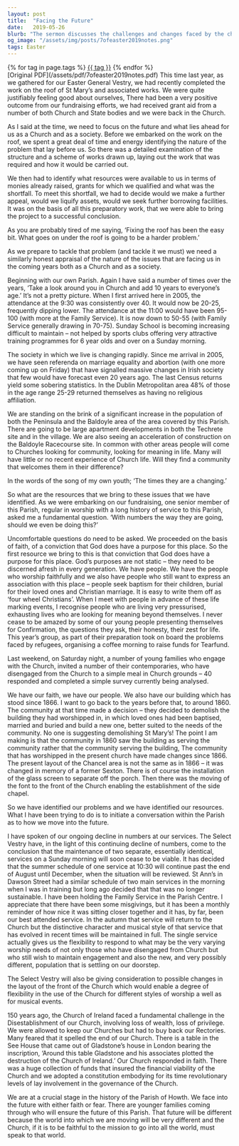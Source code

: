 ```yaml
---
layout: post
title:  "Facing the Future"
date:   2019-05-26
blurb: "The sermon discusses the challenges and changes faced by the church and its community, emphasizing the need for faith and adaptability. It reflects on the declining attendance, societal shifts, and the upcoming population increase in the local area. The sermon encourages the congregation to view these challenges as opportunities for growth and renewal, rather than threats."
og_image: "/assets/img/posts/7ofeaster2019notes.png"
tags: Easter
---    
```

<div class="tag-pills">
    {% for tag in page.tags %}
    <a href="{{ site.baseurl }}/tag/{{ tag | slugify }}" class="tag-pill">{{ tag }}</a>
    {% endfor %}
</div>
[Original PDF](/assets/pdf/7ofeaster2019notes.pdf)
This time last year, as we gathered for our Easter General Vestry, we had recently completed the work on the roof of St Mary’s and associated works. We were quite justifiably feeling good about ourselves, There had been a very positive outcome from our fundraising efforts, we had received grant aid from a number of both Church and State bodies and we were back in the Church.

As I said at the time, we need to focus on the future and what lies ahead for us as a Church and as a society. Before we embarked on the work on the roof, we spent a great deal of time and energy identifying the nature of the problem that lay before us. So there was a detailed examination of the structure and a scheme of works drawn up, laying out the work that was required and how it would be carried out.

We then had to identify what resources were available to us in terms of monies already raised, grants for which we qualified and what was the shortfall. To meet this shortfall, we had to decide would we make a further appeal, would we liquify assets, would we seek further borrowing facilities. It was on the basis of all this preparatory work, that we were able to bring the project to a successful conclusion.

As you are probably tired of me saying, ‘Fixing the roof has been the easy bit. What goes on under the roof is going to be a harder problem.’

As we prepare to tackle that problem (and tackle it we must) we need a similarly honest appraisal of the nature of the issues that are facing us in the coming years both as a Church and as a society.

Beginning with our own Parish. Again I have said a number of times over the years, ‘Take a look around you in Church and add 10 years to everyone’s age.’ It’s not a pretty picture. When I first arrived here in 2005, the attendance at the 9:30 was consistently over 40. It would now be 20-25, frequently dipping lower. The attendance at the 11:00 would have been 95-100 (with more at the Family Service). It is now down to 50-55 (with Family Service generally drawing in 70-75). Sunday School is becoming increasing difficult to maintain – not helped by sports clubs offering very attractive training programmes for 6 year olds and over on a Sunday morning.

The society in which we live is changing rapidly. Since me arrival in 2005, we have seen referenda on marriage equality and abortion (with one more coming up on Friday) that have signalled massive changes in Irish society that few would have forecast even 20 years ago. The last Census returns yield some sobering statistics. In the Dublin Metropolitan area 48% of those in the age range 25-29 returned themselves as having no religious affiliation.

We are standing on the brink of a significant increase in the population of both the Peninsula and the Baldoyle area of the area covered by this Parish. There are going to be large apartment developments in both the Techrete site and in the village. We are also seeing an acceleration of construction on the Baldoyle Racecourse site. In common with other areas people will come to Churches looking for community, looking for meaning in life. Many will have little or no recent experience of Church life. Will they find a community that welcomes them in their difference?

In the words of the song of my own youth; ‘The times they are a changing.’

So what are the resources that we bring to these issues that we have identified. As we were embarking on our fundraising, one senior member of this Parish, regular in worship with a long history of service to this Parish, asked me a fundamental question. ‘With numbers the way they are going, should we even be doing this?’

Uncomfortable questions do need to be asked. We proceeded on the basis of faith, of a conviction that God does have a purpose for this place. So the first resource we bring to this is that conviction that God does have a purpose for this place. God’s purposes are not static – they need to be discerned afresh in every generation. We have people. We have the people who worship faithfully and we also have people who still want to express an association with this place – people seek baptism for their children, burial for their loved ones and Christian marriage. It is easy to write them off as ‘four wheel Christians’. When I meet with people in advance of these life marking events, I recognise people who are living very pressurised, exhausting lives who are looking for meaning beyond themselves. I never cease to be amazed by some of our young people presenting themselves for Confirmation, the questions they ask, their honesty, their zest for life. This year’s group, as part of their preparation took on board the problems faced by refugees, organising a coffee morning to raise funds for Tearfund.

Last weekend, on Saturday night, a number of young families who engage with the Church, invited a number of their contemporaries, who have disengaged from the Church to a simple meal in Church grounds – 40 responded and completed a simple survey currently being analysed.

We have our faith, we have our people. We also have our building which has stood since 1866. I want to go back to the years before that, to around 1860. The community at that time made a decision – they decided to demolish the building they had worshipped in, in which loved ones had been baptised, married and buried and build a new one, better suited to the needs of the community. No one is suggesting demolishing St Mary’s! The point I am making is that the community in 1860 saw the building as serving the community rather that the community serving the building, The community that has worshipped in the present church have made changes since 1866. The present layout of the Chancel area is not the same as in 1866 – it was changed in memory of a former Sexton. There is of course the installation of the glass screen to separate off the porch. Then there was the moving of the font to the front of the Church enabling the establishment of the side chapel.

So we have identified our problems and we have identified our resources. What I have been trying to do is to initiate a conversation within the Parish as to how we move into the future.

I have spoken of our ongoing decline in numbers at our services. The Select Vestry have, in the light of this continuing decline of numbers, come to the conclusion that the maintenance of two separate, essentially identical, services on a Sunday morning will soon cease to be viable. It has decided that the summer schedule of one service at 10:30 will continue past the end of August until December, when the situation will be reviewed. St Ann’s in Dawson Street had a similar schedule of two main services in the morning when I was in training but long ago decided that that was no longer sustainable. I have been holding the Family Service in the Parish Centre. I appreciate that there have been some misgivings, but it has been a monthly reminder of how nice it was sitting closer together and it has, by far, been our best attended service. In the autumn that service will return to the Church but the distinctive character and musical style of that service that has evolved in recent times will be maintained in full. The single service actually gives us the flexibility to respond to what may be the very varying worship needs of not only those who have disengaged from Church but who still wish to maintain engagement and also the new, and very possibly different, population that is settling on our doorstep.

The Select Vestry will also be giving consideration to possible changes in the layout of the front of the Church which would enable a degree of flexibility in the use of the Church for different styles of worship a well as for musical events.

150 years ago, the Church of Ireland faced a fundamental challenge in the Disestablishment of our Church, involving loss of wealth, loss of privilege. We were allowed to keep our Churches but had to buy back our Rectories. Many feared that it spelled the end of our Church. There is a table in the See House that came out of Gladstone’s house in London bearing the inscription, ‘Around this table Gladstone and his associates plotted the destruction of the Church of Ireland.’ Our Church responded in faith. There was a huge collection of funds that insured the financial viability of the Church and we adopted a constitution embodying for its time revolutionary levels of lay involvement in the governance of the Church.

We are at a crucial stage in the history of the Parish of Howth. We face into the future with either faith or fear. There are younger families coming through who will ensure the future of this Parish. That future will be different because the world into which we are moving will be very different and the Church, if it is to be faithful to the mission to go into all the world, must speak to that world.
